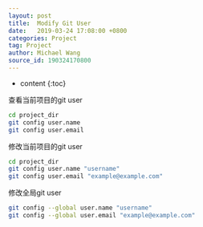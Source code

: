 ```yaml
---
layout: post
title:  Modify Git User
date:   2019-03-24 17:08:00 +0800
categories: Project
tag: Project
author: Michael Wang
source_id: 190324170800
---
```


* content
{:toc}

查看当前项目的git user
```bash
cd project_dir
git config user.name
git config user.email

```

修改当前项目的git user
```bash
cd project_dir
git config user.name "username"
git config user.email "example@example.com"

```

修改全局git user
```bash
git config --global user.name "username"
git config --global user.email "example@example.com"

```